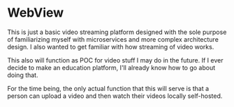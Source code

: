 # WebView

This is just a basic video streaming platform designed with
the sole purpose of familiarizing myself with microservices
and more complex architecture design. I also wanted to get
familiar with how streaming of video works.

This also will function as POC for video stuff I may do in 
the future. If I ever decide to make an education platform,
I'll already know how to go about doing that.

For the time being, the only actual function that this will serve is that a person can upload a video and then watch their videos locally self-hosted.

